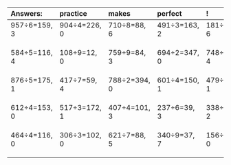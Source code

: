 | Answers: | practice | makes | perfect | ! |
| :--- | :--- | :--- | :--- | :--- |
| 957÷6=159, 3 | 904÷4=226, 0 | 710÷8=88, 6 | 491÷3=163, 2 | 181÷7=25, 6 | 
|   |   |   |   |   | 
|   |   |   |   |   | 
|   |   |   |   |   | 
| 584÷5=116, 4 | 108÷9=12, 0 | 759÷9=84, 3 | 694÷2=347, 0 | 748÷8=93, 4 | 
|   |   |   |   |   | 
|   |   |   |   |   | 
|   |   |   |   |   | 
| 876÷5=175, 1 | 417÷7=59, 4 | 788÷2=394, 0 | 601÷4=150, 1 | 479÷2=239, 1 | 
|   |   |   |   |   | 
|   |   |   |   |   | 
|   |   |   |   |   | 
| 612÷4=153, 0 | 517÷3=172, 1 | 407÷4=101, 3 | 237÷6=39, 3 | 338÷3=112, 2 | 
|   |   |   |   |   | 
|   |   |   |   |   | 
|   |   |   |   |   | 
| 464÷4=116, 0 | 306÷3=102, 0 | 621÷7=88, 5 | 340÷9=37, 7 | 156÷3=52, 0 | 
|   |   |   |   |   | 
|   |   |   |   |   | 
|   |   |   |   |   | 
